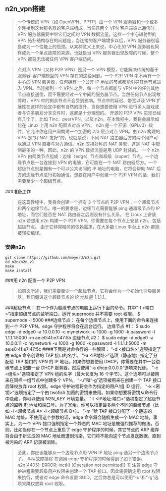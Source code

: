 ## n2n_vpn搭建
>一个传统的 VPN（如 OpenVPN、PPTP）由一个 VPN 服务器和一个或多个连接到这台服务器的客户端组成。当任意两个 VPN 客户端彼此通信时，VPN 服务器需要中继它们之间的 VPN 数据流量。这样一个中心辐射型的 VPN 拓扑结构存在的问题是，当连接的客户端增多以后，VPN 服务器很容易成为一个性能上的瓶颈。从某种意义上来说，中心化的 VPN 服务器也同样成为一个单点故障的来源，也就是当 VPN 服务器出现故障的时候，整个 VPN 都将无法被任何 VPN 客户端访问。

>点对点 VPN（又称 P2P VPN）是另一个 VPN 模型，它能解决传统的基于服务器-客户端模型的 VPN 存在的这些问题。一个 P2P VPN 中不再有一个中心的 VPN 服务器，任何拥有一个公开 IP 地址的节点都能引导其他节点进入 VPN。当连接到一个 VPN 之后，每一个节点都能与 VPN 中的任何其他节点直接通信，而不需要经过一个中间的服务器节点。当然任何节点出现故障时，VPN 中的剩余节点不会受到影响。节点中的延迟、带宽以及 VPN 扩展性在这样的设定中都有自然的提升，当你想要使用 VPN 进行多人游戏或者与许多朋友分享文件时，这都是十分理想的。
开源的 P2P VPN 实现已经有几个了，比如 Tinc、peerVPN，以及 n2n。在本教程中，我将会展示如何在 Linux 上用 n2n 配置点对点 VPN。
n2n 是一个开源（GPLv3）软件，它允许你在用户间构建一个加密的 2/3 层点对点 VPN。由 n2n 构建的 VPN 是“对 NAT 友好”的，也就是说，不同 NAT 路由器后方的两个用户可以通过 VPN 直接与对方通信。n2n 支持对称的 NAT 类型，这是 NAT 中限制最多的一种。因此，n2n 的 VPN 数据流量是用 UDP 封装的。
一个 n2n VPN 由两类节点组成：边缘（edge）节点和超级（super）节点。一个边缘节点是一台连接到 VPN 的电脑，它可能在一个 NAT 路由器后方。一个超级节点则是拥有一个可以公共访问的 IP 地址的电脑，它将会帮助 NAT 后方的边缘节点进行初始通信。想要在用户中创建一个 P2P VPN 的话，我们需要至少一个超级节点。

###准备工作
>在这篇教程中，我将会创建一个拥有 3 个节点的 P2P VPN：一个超级节点和两个边缘节点。唯一的要求是，边缘节点需要能够 ping 通超级节点的 IP 地址，而它们是否在 NAT 路由器之后则没有什么关系。
在 Linux 上安装 n2n
若想用 n2n 构建一个 P2P VPN，你需要在每个节点上安装 n2n，包括超级节点。
由于它非常精简的依赖需求，在大多数 Linux 平台上 n2n 都能被轻松编译。

### 安装n2n
    git clone https://github.com/meyerd/n2n.git
    cd n2n/n2n_v1
    make
    make isntall

###用 n2n 配置一个 P2P VPN
>如前文所述，我们需要至少一个超级节点，它将会作为一个初始化引导服务器。我们假设这个超级节点的 IP 地址是 1.1.1.1。

###超级节点：
    在一个作为超级节点的电脑上运行下面的命令。其中“-l <端口>”指定超级节点的监听端口。运行 supernode 并不需要 root 权限。
    $ supernode -l 5000
###边缘节点：
    在每个边缘节点上，使用下面的命令来连接到一个 P2P VPN。edge 守护程序将会在后台运行。
    边缘节点 #1：
     $ sudo edge -d edge0 -a 10.0.0.10 -c mynetwork -u 1000 -g 1000 -k password -l 1.1.1.1:5000 -m ae:e0:4f:e7:47:5b
    边缘节点 #2：
     $ sudo edge -d edge0 -a 10.0.0.11 -c mynetwork -u 1000 -g 1000 -k password -l 1.1.1.1:5000 -m ae:e0:4f:e7:47:5c
####下面是对命令行的一些解释：
    “-d <接口名>”选项指定了由 edge 命令创建的 TAP 接口的名字。
    “-a <IP地址>”选项（静态地）指定了分配给 TAP 接口的 VPN 的 IP 地址。如果你想要使用 DHCP，你需要在其中一台边缘节点上配置一台 DHCP 服务器，然后使用“-a dhcp:0.0.0.0”选项来代替。
    “-c <组名>”选项指定了 VPN 组的名字（最大长度为 16 个字节）。这个选项可以被用来在同样一组节点中创建多个 VPN。
    “-u”和“-g”选项被用来在创建一个 TAP 接口后降权放弃 root 权限。edge 守护进程将会作为指定的用户/组 ID 运行。
    “-k <密钥>”选项指定了一个由 twofish 加密的密钥来使用。如果你想要将密钥从命令行中隐藏，你可以使用 N2N_KEY 环境变量。
    “-l <IP地址:端口>”选项指定了超级节点的监听 IP 地址和端口号。为了冗余，你可以指定最多两个不同的超级节点（比如 -l <超级节点 A> -l <超级节点 B>）。
    “-m ”给 TAP 接口分配了一个静态的 MAC 地址。不使用这个参数的话，edge 命令将会随机生成一个 MAC 地址。事实上，为一个 VPN 接口强制指定一个静态的 MAC 地址是被强烈推荐的做法。否则，比如当你在一个节点上重启了 edge 守护程序的时候，其它节点的 ARP 缓存将会由于新生成的 MAC 地址而遭到污染，它们将不能向这个节点发送数据，直到被污染的 ARP 记录被消除。

>至此，你应该能够从一个边缘节点用 VPN IP 地址 ping 通另一个边缘节点了。
###故障排除
    在调用 edge 守护程序的时候得到了如下错误。
    n2n[4405]: ERROR: ioctl() [Operation not permitted][-1]
    注意 edge 守护进程需要超级用户权限来创建一个 TAP 接口。因此需要确定用 root 权限来执行，或者对 edge 命令设置 SUID。之后你总是可以使用“-u”和“-g”选项来降权放弃 root 权限。
